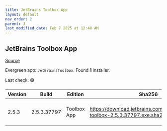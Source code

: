 ```yaml
---
title: JetBrains Toolbox App
layout: default
nav_order: 2
parent: J
last_modified_date: Feb 7 2025 at 12:48 AM
---
```


## JetBrains Toolbox App

[Source](https://www.jetbrains.com/toolbox-app/)

Evergreen app: `JetBrainsToolbox`. Found **1** installer.

Last check: 🟢

| Version | Build       | Edition     | Sha256                                                                          | Date     | Size     | Type | URI                                                                                                                                                  |
| ------- | ----------- | ----------- | ------------------------------------------------------------------------------- | -------- | -------- | ---- | ---------------------------------------------------------------------------------------------------------------------------------------------------- |
| 2.5.3   | 2.5.3.37797 | Toolbox App | https://download.jetbrains.com/toolbox/jetbrains-toolbox-2.5.3.37797.exe.sha256 | 6/2/2025 | 82906536 | exe  | [https://download.jetbrains.com/toolbox/jetbrains-toolbox-2.5.3.37797.exe](https://download.jetbrains.com/toolbox/jetbrains-toolbox-2.5.3.37797.exe) |
